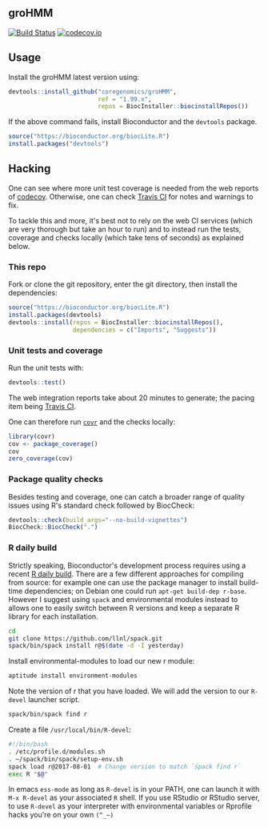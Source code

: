 ## groHMM

[![Build Status](https://api.travis-ci.org/coregenomics/groHMM.svg)](https://travis-ci.org/coregenomics/groHMM)
[![codecov.io](https://codecov.io/gh/coregenomics/groHMM/branch/1.99.x/graphs/badge.svg)](https://codecov.io/gh/coregenomics/groHMM)

## Usage

Install the groHMM latest version using:

``` R
devtools::install_github("coregenomics/groHMM",
                         ref = "1.99.x",
                         repos = BiocInstaller::biocinstallRepos())
```

If the above command fails, install Bioconductor and the `devtools` package.

``` R
source("https://bioconductor.org/biocLite.R")
install.packages("devtools")
```

## Hacking

One can see where more unit test coverage is needed from the web reports of
[codecov](https://codecov.io/gh/coregenomics/groHMM).
Otherwise, one can check
[Travis CI](https://travis-ci.org/coregenomics/groHMM)
for notes and warnings to fix.

To tackle this and more,
it's best not to rely on the web CI services
(which are very thorough but take an hour to run)
and to instead
run the tests, coverage and checks locally (which take tens of seconds)
as explained below.

### This repo

Fork or clone the git repository,
enter the git directory,
then install the dependencies:

``` R
source("https://bioconductor.org/biocLite.R")
install.packages(devtools)
devtools::install(repos = BiocInstaller::biocinstallRepos(),
                  dependencies = c("Imports", "Suggests"))
```

### Unit tests and coverage

Run the unit tests with:

``` R
devtools::test()
```

The web integration reports take about 20 minutes to generate;
the pacing item being
[Travis CI](https://travis-ci.org/coregenomics/groHMM).

One can therefore run
[`covr`](https://github.com/jimhester/covr) and the checks locally:

``` R
library(covr)
cov <- package_coverage()
cov
zero_coverage(cov)
```

### Package quality checks

Besides testing and coverage,
one can catch a broader range of quality issues using
R's standard check followed by BiocCheck:

``` R
devtools::check(build_args="--no-build-vignettes")
BiocCheck::BiocCheck(".")
```

### R daily build

Strictly speaking,
Bioconductor's development process requires using a recent
[R daily build](http://bioconductor.org/developers/how-to/useDevel/).
There are a few different approaches for compiling from source:
for example one can use the package manager to install build-time dependencies;
on Debian one could run `apt-get build-dep r-base`.
However I suggest using `spack` and environmental modules instead
to allows one to easily switch between R versions
and keep a separate R library for each installation.

``` bash
cd
git clone https://github.com/llnl/spack.git
spack/bin/spack install r@$(date -d -I yesterday)
```

Install environmental-modules to load our new r module:

``` bash
aptitude install environment-modules
```

Note the version of r that you have loaded.
We will add the version to our `R-devel` launcher script.

``` bash
spack/bin/spack find r
```

Create a file `/usr/local/bin/R-devel`:

``` bash
#!/bin/bash
. /etc/profile.d/modules.sh
. ~/spack/bin/spack/setup-env.sh
spack load r@2017-08-01  # Change version to match `spack find r`
exec R "$@"
```

In emacs `ess-mode`
as long as `R-devel` is in your PATH,
one can launch it with `M-x R-devel`
as your associated `R` shell.
If you use RStudio or RStudio server,
to use `R-devel` as your interpreter
with environmental variables or Rprofile hacks
you're on your own `(^_~)`
